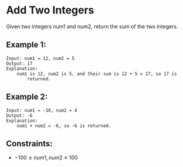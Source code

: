 # Add Two Integers

Given two integers num1 and num2, return the sum of the two integers.

 

## Example 1:

    Input: num1 = 12, num2 = 5
    Output: 17
    Explanation: 
        num1 is 12, num2 is 5, and their sum is 12 + 5 = 17, so 17 is 
            returned.

## Example 2:

    Input: num1 = -10, num2 = 4
    Output: -6
    Explanation: 
        num1 + num2 = -6, so -6 is returned.

 

## Constraints:

* $-100 \le num1, num2 \le 100$
